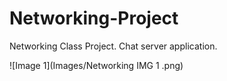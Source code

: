 # Networking-Project
Networking Class Project. Chat server application.

![Image 1](Images/Networking IMG 1 .png)
